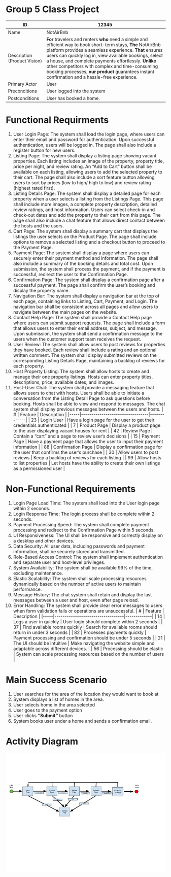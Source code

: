 # Group 5 Class Project
 
 | ID | 12345 |
 | ----------- | ----------- |
 | Name | NotAirBnb |
 | Description (Product Vision) | **For** travelers and renters **who** need a simple and efficient way to book short-term stays, **The** NotAirBnb platform provides a seamless experience. **That** ensures users can quickly log in, view available bookings, select a house, and complete payments effortlessly. **Unlike** other competitors with complex and time-consuming booking processes, **our product** guarantees instant confirmation and a hassle-free experience.   |
 | Primary Actor | User |
 | Preconditions | User logged into the system |
 | Postconditions | User has booked a home. |
 
 # Functional Requirments
 1. User Login Page: The system shall load the login page, where users can enter their email and password for authentication. Upon successful authentication, users will be logged in. The page shall also include a register button for new users.
 2. Listing Page: The system shall display a listing page showing vacant properties. Each listing includes an image of the property, property title, price per night, and review rating. An “Add to Cart” button shall be available on each listing, allowing users to add the selected property to their cart. The page shall also include a sort feature button allowing users to sort by prices (low to high/ high to low) and review rating (highest rated first).
 3. Listing Details Page: The system shall display a detailed page for each property when a user selects a listing from the Listings Page. This page shall include more images, a complete property description, detailed review ratings, and host information. Users can select check-in and check-out dates and add the property to their cart from this page. The page shall also include a chat feature that allows direct contact between the hosts and the users.
 4. Cart Page: The system shall display a summary cart that displays the listings the user selects on the Product Page. The page shall include options to remove a selected listing and a checkout button to proceed to the Payment Page.
 5. Payment Page: The system shall display a page where users can securely enter their payment method and information. The page shall also include a summary of the booking details and total cost. Upon submission, the system shall process the payment, and if the payment is successful, redirect the user to the Confirmation Page.
 6. Confirmation Page: The system shall display a confirmation page after a successful payment. The page shall confirm the user’s booking and display the property name.
 7. Navigation Bar: The system shall display a navigation bar at the top of each page, containing links to Listing, Cart, Payment, and Login. The navigation bar shall be consistent across all pages and allow users to navigate between the main pages on the website.
 8. Contact Help Page: The system shall provide a Contact Help page where users can submit support requests. The page shall include a form that allows users to enter their email address, subject, and message. Upon submission, the system shall send a confirmation message to the users when the customer support team receives the request.
 9. User Review: The system shall allow users to post reviews for properties they have booked. Each review shall include a rating and an optional written comment. The system shall display submitted reviews on the corresponding Listing Details Page, maintaining a backlog of reviews for each property.
 10. Host Property Listing: The system shall allow hosts to create and manage their one property listings. Hosts can enter property titles, descriptions, price, available dates, and images.
 11. Host-User Chat: The system shall provide a messaging feature that allows users to chat with hosts. Users shall be able to initiate a conversation from the Listing Detail Page to ask questions before booking. Hosts shall be able to view and respond to messages. The chat system shall display previous messages between the users and hosts.
 | #   | Feature                         | Description |
 |-----|---------------------------------|-------------|
 | 23  | Login User                      | Have a login page for the user to get their credentials authenticated |
 | 7   | Product Page                     | Display a product page to the user displaying vacant houses for rent |
 | 42  | Review Page                      | Contain a “cart” and a page to review user’s decisions |
 | 15  | Payment Page                     | Have a payment page that allows the user to input their payment information |
 | 88  | Confirmation Page                | Display a confirmation page for the user that confirms the user’s purchase |
 | 30  | Allow users to post reviews      | Keep a backlog of reviews for each listing |
 | 99  | Allow hosts to list properties   | Let hosts have the ability to create their own listings as a permissioned user |
 
 
 
 # Non-Functional Requirements
 1. Login Page Load Time: The system shall load into the User login page within 2 seconds.
 2. Login Response Time: The login process shall be complete within 2 seconds.
 3. Payment Processing Speed: The system shall complete payment processing and redirect to the Confirmation Page within 5 seconds.
 4. UI Responsiveness: The UI shall be responsive and correctly display on a desktop and other devices.
 5. Data Security: All user data, including passwords and payment information, shall be securely stored and transmitted.
 6. Role-Based Access Control: The system shall implement authentication and separate user and host-level privileges.
 7. System Availability: The system shall be available 99% of the time, excluding maintenance.
 8. Elastic Scalability: The system shall scale processing resources dynamically based on the number of active users to maintain performance.
 9. Message History: The chat system shall retain and display the last messages between a user and host, even after page reload.
 10. Error Handling: The system shall provide clear error messages to users when form validation fails or operations are unsuccessful.
 | #   | Feature                          | Description |
 |-----|----------------------------------|-------------|
 | 14  | Logs a user in quickly           | User login should complete within 2 seconds |
 | 37  | Find available rooms quickly     | Search for available rooms should return in under 3 seconds |
 | 82  | Processes payments quickly       | Payment processing and confirmation should be under 5 seconds |
 | 21  | The UI should be intuitive       | Make navigating the website simple and adaptable across different devices. |
 | 56  | Processing should be elastic     | System can scale processing resources based on the number of users |
 
 
 
 # Main Success Scenario  
 1. User searches for the area of the location they would want to book at
 2. System displays a list of homes in the area.
 3. User selects home in the area selected 
 4. User goes to the payment option
 5. User clicks **“Submit”** button
 6. System books user under a home and sends a confirmation email.
 
 # Activity Diagram
 ![Logo](Group%205%20UML%20Software.jpg)
